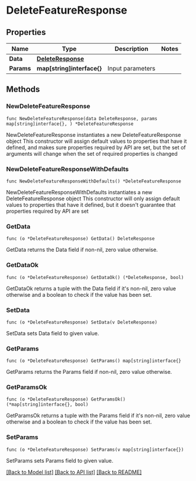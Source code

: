 # DeleteFeatureResponse

## Properties

Name | Type | Description | Notes
------------ | ------------- | ------------- | -------------
**Data** | [**DeleteResponse**](DeleteResponse.md) |  | 
**Params** | **map[string]interface{}** | Input parameters | 

## Methods

### NewDeleteFeatureResponse

`func NewDeleteFeatureResponse(data DeleteResponse, params map[string]interface{}, ) *DeleteFeatureResponse`

NewDeleteFeatureResponse instantiates a new DeleteFeatureResponse object
This constructor will assign default values to properties that have it defined,
and makes sure properties required by API are set, but the set of arguments
will change when the set of required properties is changed

### NewDeleteFeatureResponseWithDefaults

`func NewDeleteFeatureResponseWithDefaults() *DeleteFeatureResponse`

NewDeleteFeatureResponseWithDefaults instantiates a new DeleteFeatureResponse object
This constructor will only assign default values to properties that have it defined,
but it doesn't guarantee that properties required by API are set

### GetData

`func (o *DeleteFeatureResponse) GetData() DeleteResponse`

GetData returns the Data field if non-nil, zero value otherwise.

### GetDataOk

`func (o *DeleteFeatureResponse) GetDataOk() (*DeleteResponse, bool)`

GetDataOk returns a tuple with the Data field if it's non-nil, zero value otherwise
and a boolean to check if the value has been set.

### SetData

`func (o *DeleteFeatureResponse) SetData(v DeleteResponse)`

SetData sets Data field to given value.


### GetParams

`func (o *DeleteFeatureResponse) GetParams() map[string]interface{}`

GetParams returns the Params field if non-nil, zero value otherwise.

### GetParamsOk

`func (o *DeleteFeatureResponse) GetParamsOk() (*map[string]interface{}, bool)`

GetParamsOk returns a tuple with the Params field if it's non-nil, zero value otherwise
and a boolean to check if the value has been set.

### SetParams

`func (o *DeleteFeatureResponse) SetParams(v map[string]interface{})`

SetParams sets Params field to given value.



[[Back to Model list]](../README.md#documentation-for-models) [[Back to API list]](../README.md#documentation-for-api-endpoints) [[Back to README]](../README.md)


